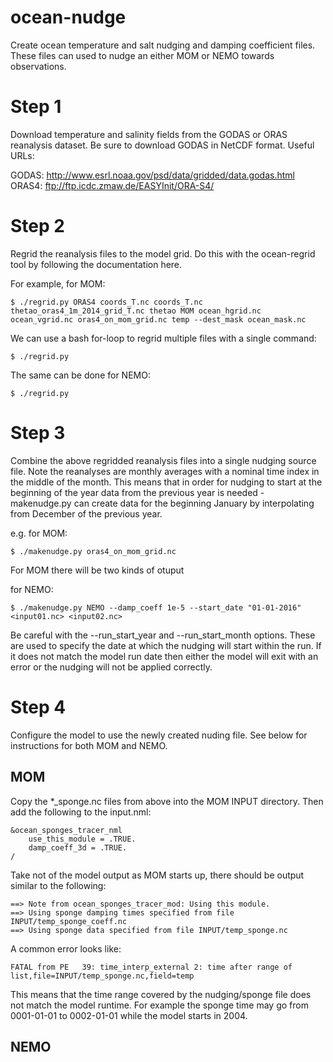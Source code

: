 # ocean-nudge

Create ocean temperature and salt nudging and damping coefficient files. These files can used to nudge an either MOM or NEMO towards observations.

# Step 1

Download temperature and salinity fields from the GODAS or ORAS reanalysis dataset. Be sure to download GODAS in NetCDF format. Useful URLs:

GODAS: http://www.esrl.noaa.gov/psd/data/gridded/data.godas.html
ORAS4: ftp://ftp.icdc.zmaw.de/EASYInit/ORA-S4/

# Step 2

Regrid the reanalysis files to the model grid. Do this with the ocean-regrid tool by following the documentation here.

For example, for MOM:
```
$ ./regrid.py ORAS4 coords_T.nc coords_T.nc thetao_oras4_1m_2014_grid_T.nc thetao MOM ocean_hgrid.nc ocean_vgrid.nc oras4_on_mom_grid.nc temp --dest_mask ocean_mask.nc
```

We can use a bash for-loop to regrid multiple files with a single command:
```
$ ./regrid.py
```

The same can be done for NEMO:

```
$ ./regrid.py
```

# Step 3

Combine the above regridded reanalysis files into a single nudging source file. Note the reanalyses are monthly averages with a nominal time index in the middle of the month. This means that in order for nudging to start at the beginning of the year data from the previous year is needed - makenudge.py can create data for the beginning January by interpolating from December of the previous year.

e.g. for MOM:
```
$ ./makenudge.py oras4_on_mom_grid.nc
```

For MOM there will be two kinds of otuput

for NEMO:
```
$ ./makenudge.py NEMO --damp_coeff 1e-5 --start_date "01-01-2016" <input01.nc> <input02.nc>
```

Be careful with the --run_start_year and --run_start_month options. These are used to specify the date at which the nudging will start within the run. If it does not match the model run date then either the model will exit with an error or the nudging will not be applied correctly.

# Step 4

Configure the model to use the newly created nuding file. See below for instructions for both MOM and NEMO.

## MOM

Copy the \*\_sponge.nc files from above into the MOM INPUT directory. Then add the following to the input.nml:

```
&ocean_sponges_tracer_nml
    use_this_module = .TRUE.
    damp_coeff_3d = .TRUE.
/
```

Take not of the model output as MOM starts up, there should be output similar to the following:

```
==> Note from ocean_sponges_tracer_mod: Using this module.
==> Using sponge damping times specified from file INPUT/temp_sponge_coeff.nc
==> Using sponge data specified from file INPUT/temp_sponge.nc
```

A common error looks like:
```
FATAL from PE   39: time_interp_external 2: time after range of list,file=INPUT/temp_sponge.nc,field=temp
```

This means that the time range covered by the nudging/sponge file does not match the model runtime. For example the sponge time may go from 0001-01-01 to 0002-01-01 while the model starts in 2004.

## NEMO


